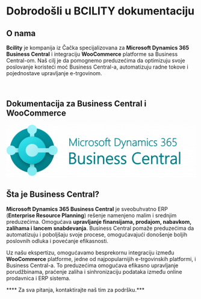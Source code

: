 # Dobrodošli u BCILITY dokumentaciju

## O nama

**Bcility** je kompanija iz Čačka specijalizovana za **Microsoft Dynamics 365 Business Central** i integraciju **WooCommerce** platforme sa Business Central-om. Naš cilj je da pomognemo preduzećima da optimizuju svoje poslovanje koristeći moć Business Central-a, automatizuju radne tokove i pojednostave upravljanje e-trgovinom.

&nbsp;
&nbsp;

## **Dokumentacija za Business Central i WooCommerce**

![Business Central](../assets/bc.webp)

## Šta je Business Central?

**Microsoft Dynamics 365 Business Central** je sveobuhvatno ERP (**Enterprise Resource Planning**) rešenje namenjeno malim i srednjim preduzećima. Omogućava **upravljanje finansijama, prodajom, nabavkom, zalihama i lancem snabdevanja**. Business Central pomaže preduzećima da automatizuju i poboljšaju svoje procese, omogućavajući donošenje boljih poslovnih odluka i povećanje efikasnosti.

Uz našu ekspertizu, omogućavamo besprekornu integraciju između **WooCommerce** platforme, jedne od najpopularnijih e-trgovinskih platformi, i Business Central-a. To preduzećima omogućava efikasno upravljanje porudžbinama, praćenje zaliha i sinhronizaciju podataka između online prodavnica i ERP sistema.

**** Za sva pitanja, kontaktirajte naš tim za podršku.***

